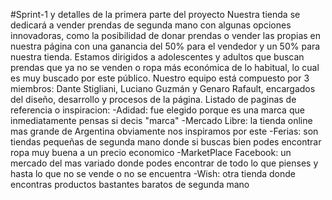#Sprint-1 y detalles de la primera parte del proyecto
Nuestra tienda se dedicará a vender prendas de segunda mano con algunas opciones innovadoras, como la posibilidad de donar prendas o vender las propias en nuestra página con una ganancia del 50% para el vendedor y un 50% para nuestra tienda. Estamos dirigidos a adolescentes y adultos que buscan prendas que ya no se venden o ropa más económica de lo habitual, lo cual es muy buscado por este público. Nuestro equipo está compuesto por 3 miembros: Dante Stigliani, Luciano Guzmán y Genaro Rafault, encargados del diseño, desarrollo y procesos de la página.
Listado de paginas de referencia o inspiracion:
-Adidad: fue elegido porque es una marca que inmediatamente pensas si decis "marca"
-Mercado Libre: la tienda online mas grande de Argentina obviamente nos inspiramos por este
-Ferias: son tiendas pequeñas de segunda mano donde si buscas bien podes encontrar ropa muy buena a un precio economico
-MarketPlace Facebook: un mercado del mas variado donde podes encontrar de todo lo que pienses y hasta lo que no se vende o no se encuentra
-Wish: otra tienda donde encontras productos bastantes baratos de segunda mano
